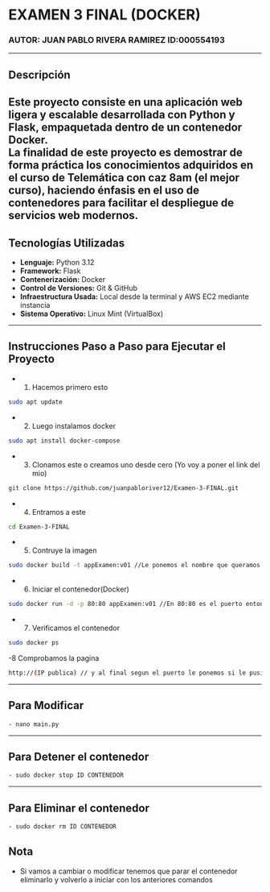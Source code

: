 # EXAMEN 3 FINAL (DOCKER)
### AUTOR: JUAN PABLO RIVERA RAMIREZ ID:000554193
---
##  Descripción
Este proyecto consiste en una aplicación web ligera y escalable desarrollada con **Python** y **Flask**, empaquetada dentro de un contenedor **Docker**.  
La finalidad de este proyecto es demostrar de forma práctica los conocimientos adquiridos en el curso de **Telemática** con caz 8am (el mejor curso), haciendo énfasis en el uso de contenedores para facilitar el despliegue de servicios web modernos.
---
##  Tecnologías Utilizadas
- **Lenguaje:** Python 3.12
- **Framework:** Flask  
- **Contenerización:** Docker  
- **Control de Versiones:** Git & GitHub
- **Infraestructura Usada:** Local desde la terminal y AWS EC2 mediante instancia 
- **Sistema Operativo:** Linux Mint (VirtualBox)
---
  ## Instrucciones Paso a Paso para Ejecutar el Proyecto
- 1. Hacemos primero esto
```bash
sudo apt update
```
- 2. Luego instalamos docker
```bash
sudo apt install docker-compose
```
- 3. Clonamos este o creamos uno desde cero (Yo voy a poner el link del mio)
```bash
git clone https://github.com/juanpabloriver12/Examen-3-FINAL.git
```
- 4. Entramos a este
```bash
cd Examen-3-FINAL
```
- 5. Contruye la imagen
```bash
sudo docker build -t appExamen:v01 //Le ponemos el nombre que queramos y donde esta 01 tambien
```
- 6.  Iniciar el contenedor(Docker)
```bash
sudo docker run -d -p 80:80 appExamen:v01 //En 80:80 es el puerto entonces podemos tambien usar otro puerto como 8005
```
- 7. Verificamos el contenedor
```bash
sudo docker ps
```
-8 Comprobamos la pagina
```bash
http://(IP publica) // y al final segun el puerto le ponemos si le pusimos el 8005 lo terminas en :8005
```
---
## Para Modificar
```bash
- nano main.py
```
---
## Para Detener el contenedor
```bash
- sudo docker stop ID CONTENEDOR
```
---
## Para Eliminar el contenedor
```bash
- sudo docker rm ID CONTENEDOR
```

## Nota
- Si vamos a cambiar o modificar tenemos que parar el contenedor eliminarlo y volverlo a iniciar con los anteriores comandos 
